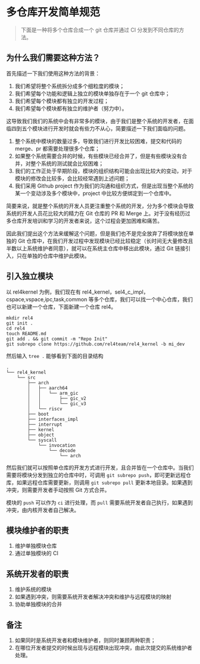 # 多仓库开发简单规范

> 下面是一种将多个仓库合成一个 git 仓库并通过 CI 分发到不同仓库的方法。

## 为什么我们需要这种方法？

首先描述一下我们使用这种方法的背景：

1. 我们希望将整个系统拆分成多个细粒度的模块；
2. 我们希望每个功能和逻辑上独立的模块单独存在于一个 git 仓库中；
3. 我们希望每个模块都有独立的开发过程；
4. 我们希望每个模块都有独立的维护者（努力中）。

这导致我们我们的系统中会有非常多的模块，由于我们是整个系统的开发者，在面临四到五个模块进行开发时就会有些力不从心，简要描述一下我们面临的问题。

1. 整个系统中模块的数量过多，导致我们进行开发比较困难，提交和代码的 merge、pr 都需要处理很多个仓库；
2. 如果整个系统需要合并的时候，有些模块已经合并了，但是有些模块没有合并，对整个系统的测试就会比较困难；
3. 我们的工作正处于早期阶段，模块的组织结构可能会出现比较大的变动，对于模块的修改会比较多，会比较经常遇到上述问题；
4. 我们采用 Github project 作为我们的沟通和组织方式，但是出现当整个系统的某一个变动涉及多个模块中，project 中比较方便绑定到一个仓库中。

简要来说，就是整个系统的开发人员更注重整个系统的开发，分为多个模块会导致系统的开发人员花比较大的精力在 Git 仓库的 PR 和 Merge 上。对于没有经历过多仓库开发培训和学习的开发者来说，这个过程会更加困难和痛苦。

因此我们提出这个方法来缓解这个问题，但是我们也不是完全放弃了将模块放在单独的 Git 仓库中，在我们开发过程中发现模块已经比较稳定（长时间无大量修改且半数以上系统维护者同意），就可以在系统主仓库中移出此模块，通过 Git 链接引入，只在单独的仓库中维护此模块。

## 引入独立模块

以 rel4kernel 为例，我们现在有 rel4_kernel，sel4_c_impl，cspace,vspace,ipc,task,common 等多个仓库，我们可以找一个中心仓库，我们也可以新建一个仓库，下面新建一个仓库 rel4。

```shell
mkdir rel4
git init .
cd rel4
touch README.md
git add . && git commit -m "Repo Init"
git subrepo clone https://github.com/rel4team/rel4_kernel -b mi_dev
```

然后输入 `tree .` 能够看到下面的目录结构

```plain
.
└── rel4_kernel
    └── src
        ├── arch
        │   ├── aarch64
        │   │   └── arm_gic
        │   │       ├── gic_v2
        │   │       └── gic_v3
        │   └── riscv
        ├── boot
        ├── interfaces_impl
        ├── interrupt
        ├── kernel
        ├── object
        └── syscall
            └── invocation
                └── decode
                    └── arch
```

然后我们就可以按照单仓库的开发方式进行开发，且合并皆在一个仓库中。当我们需要将模块分发到独立的仓库中时，可调用 `git subrepo push`，即可更新远程仓库，如果远程仓库需要更新，则调用 `git subrepo pull` 更新本地目录。如果遇到冲突，则需要开发者手动按照 Git 方式合并。

模块的 `push` 可以作为 `ci` 进行处理，而 `pull` 需要系统开发者自己执行，如果遇到冲突，由内核开发者自己解决。

## 模块维护者的职责

1. 维护单独模块仓库
2. 通过单独模块的 CI

## 系统开发者的职责

1. 维护系统的模块
2. 如果遇到冲突，则需要系统开发者解决冲突和维护与远程模块的映射
3. 协助单独模块的合并

## 备注

1. 如果同时是系统开发者和模块维护者，则同时兼顾两种职责；
2. 在哪位开发者提交的时候出现与远程模块出现冲突，由此次提交的系统维护者处理。
